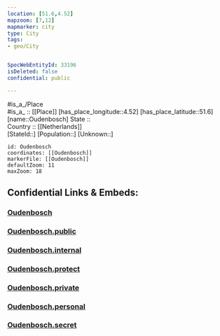 ```yaml
---
location: [51.6,4.52] 
mapzoom: [7,12] 
mapmarker: city 
type: City
tags:
- geo/City


SpocWebEntityId: 33196
isDeleted: false
confidential: public

---
```

#is_a_/Place  
#is_a_ :: [[Place]] 
[has_place_longitude::4.52] 
[has_place_latitude::51.6] 
[name::Oudenbosch] 
State ::  
Country :: [[Netherlands]]  
[StateId::] 
[Population::] 
[Unknown::] 


```leaflet
id: Oudenbosch
coordinates: [[Oudenbosch]] 
markerFile: [[Oudenbosch]] 
defaultZoom: 11 
maxZoom: 18
```


## Confidential Links & Embeds: 

### [Oudenbosch](/_Standards/Earth/Continent/Europe/Europe~West/Netherlands/Provinces~Netherlands/Noord-Brabant/City/Oudenbosch.md) 

### [Oudenbosch.public](/_public/Earth/Continent/Europe/Europe~West/Netherlands/Provinces~Netherlands/Noord-Brabant/City/Oudenbosch.public.md) 

### [Oudenbosch.internal](/_internal/Earth/Continent/Europe/Europe~West/Netherlands/Provinces~Netherlands/Noord-Brabant/City/Oudenbosch.internal.md) 

### [Oudenbosch.protect](/_protect/Earth/Continent/Europe/Europe~West/Netherlands/Provinces~Netherlands/Noord-Brabant/City/Oudenbosch.protect.md) 

### [Oudenbosch.private](/_private/Earth/Continent/Europe/Europe~West/Netherlands/Provinces~Netherlands/Noord-Brabant/City/Oudenbosch.private.md) 

### [Oudenbosch.personal](/_personal/Earth/Continent/Europe/Europe~West/Netherlands/Provinces~Netherlands/Noord-Brabant/City/Oudenbosch.personal.md) 

### [Oudenbosch.secret](/_secret/Earth/Continent/Europe/Europe~West/Netherlands/Provinces~Netherlands/Noord-Brabant/City/Oudenbosch.secret.md)

